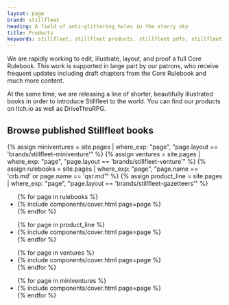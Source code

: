```yaml
---
layout: page
brand: stillfleet
heading: A field of anti-glittering holes in the starry sky
title: Products
keywords: stillfleet, stillfleet products, stillfleet pdfs, stillfleet books, stillfleet modules, stillfleet rules, quickstart rules, stillfleet quickstart, stillfleet qsr, wayfarers, stillfleet character design, subtle fluid, blooder, nanotech, stillfleet venture, the sleeper in the sky, stillfleet sleeper, yuggothi confidential, stillfleet games
---
```


We are rapidly working to edit, illustrate, layout, and proof a full Core Rulebook. This work is supported in large part by our patrons, who receive frequent updates including draft chapters from the Core Rulebook and much more content.

At the same time, we are releasing a line of shorter, beautifully illustrated books in order to introduce Stillfleet to the world. You can find our products on Itch.io as well as DriveThruRPG.

## Browse published Stillfleet books

{% assign miniventures = site.pages | where_exp: "page", "page.layout == 'brands/stillfleet-miniventure'" %}
{% assign ventures = site.pages | where_exp: "page", "page.layout == 'brands/stillfleet-venture'" %}
{% assign rulebooks = site.pages | where_exp: "page", "page.name == 'crb.md' or page.name == 'qsr.md'" %}
{% assign product_line = site.pages | where_exp: "page", "page.layout == 'brands/stillfleet-gazetteers'" %}

<ul id="rules" class="covers">
  {% for page in rulebooks %}
    <li>{% include components/cover.html page=page %}</li>
  {% endfor %}
</ul>

<ul id="gazetteers" class="covers">
  {% for page in product_line %}
    <li>{% include components/cover.html page=page %}</li>
  {% endfor %}
</ul>

<ul id="ventures" class="covers">
  {% for page in ventures %}
    <li>{% include components/cover.html page=page %}</li>
  {% endfor %}
</ul>

<ul id="miniventures" class="covers">
  {% for page in miniventures %}
    <li>{% include components/cover.html page=page %}</li>
  {% endfor %}
</ul>